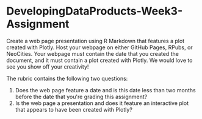 # DevelopingDataProducts-Week3-Assignment

Create a web page presentation using R Markdown that features a plot created with Plotly. Host your webpage on either GitHub Pages, RPubs, or NeoCities. Your webpage must contain the date that you created the document, and it must contain a plot created with Plotly. We would love to see you show off your creativity! 

The rubric contains the following two questions:

   1. Does the web page feature a date and is this date less than two months before the date that you're grading this assignment?
   2. Is the web page a presentation and does it feature an interactive plot that appears to have been created with Plotly?
